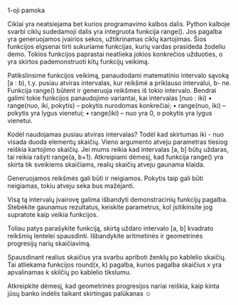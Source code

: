 1-oji pamoka

Ciklai yra neatsiejama bet kurios programavimo kalbos dalis. Python kalboje
svarbi ciklų sudedamoji dalis yra integruota funkcija range(). Jos pagalba
yra generuojamos įvairios sekos, užtikrinamas ciklų kartojimas. Šios
funkcijos elgsenai tirti sukuriame funkcijas, kurių vardas prasideda žodeliu
demo. Tokios funkcijos paprastai neatlieka jokios konkrečios užduoties, o
yra skirtos pademonstruoti kitų funkcijų veikimą.

Patikslinsime funkcijos veikimą, panaudodami matematinio intervalo sąvoką
[a : b), t.y. pusiau atviras intervalas, kur reikšmė a priklauso intervalui, b- ne.
Funkcija range() būtent ir generuoja reikšmes iš tokio intervalo. Bendrai
galimi tokie funkcijos panaudojimo variantai, kai intervalas [nuo : iki)
• range(nuo, iki, pokytis) – pokytis nurodomas konkrečiai;
• range(nuo, iki) – pokytis yra lygus vienetui;
• range(iki) – nuo yra 0, o pokytis yra lygus vienetui.

Kodėl naudojamas pusiau atviras intervalas? Todėl kad skirtumas iki - nuo
visada duoda elementų skaičių. Vieno argumento atveju parametras tiesiog
reiškia kartojimo skaičių. Jei mums reikia kad intervalas [a, b] būtų uždaras,
tai reikia rašyti range(a, b+1). Atkreipiami dėmesį, kad funkcija range() yra
skirta tik sveikiems skaičiams, realių skaičių atveju gaunama klaida.

Generuojamos reikšmės gali būti ir neigiamos. Pokytis taip gali būti
neigiamas, tokiu atveju seka bus mažėjanti.

Visą tą intervalų įvairovę galima išbandyti demonstracinių funkcijų pagalba.
Stebėkite gaunamus rezultatus, keiskite parametrus, kol įsitikinsite jog
supratote kaip veikia funkcijos.

Toliau patys parašykite funkciją, skirtą uždaro intervalo [a, b] kvadrato
reikšmių lentelei spausdinti. Išbandykite aritmetinės ir geometrinės progresijų
narių skaičiavimą.

Spausdinant realius skaičius yra svarbu apriboti ženklų po kablelio skaičių.
Tai atliekama funkcijos round(x, k) pagalba, kurios pagalba skaičius x yra
apvalinamas k skilčių po kablelio tikslumu.

Atkreipkite dėmesį, kad geometrinės progresijos nariai reiškia, kaip kinta
jūsų banko indėlis taikant skirtingas palūkanas ☺